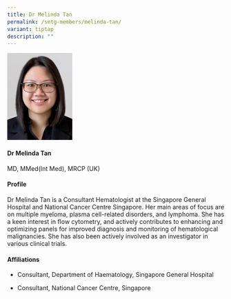 ```yaml
---
title: Dr Melinda Tan
permalink: /smtg-members/melinda-tan/
variant: tiptap
description: ""
---
```

<p></p><div class="isomer-image-wrapper"><img style="width: 30%;" height="auto" width="100%" alt="" src="/images/Myeloma Tumour Group/Member Photos/MTG___Dr_Melinda_Tan.png"></div><h4><strong>Dr Melinda Tan</strong></h4><p>MD, MMed(Int Med), MRCP (UK)</p><h4><strong>Profile</strong></h4><p>Dr Melinda Tan is a Consultant Hematologist at the Singapore General Hospital and National Cancer Centre Singapore. Her main areas of focus are on multiple myeloma, plasma cell-related disorders, and lymphoma. She has a keen interest in flow cytometry, and actively contributes to enhancing and optimizing panels for improved diagnosis and monitoring of hematological malignancies. She has also been actively involved as an investigator in various clinical trials.&nbsp;</p><h4><strong>Affiliations</strong></h4><ul data-tight="true" class="tight"><li><p>Consultant, Department of Haematology, Singapore General Hospital</p></li><li><p>Consultant, National Cancer Centre, Singapore</p></li></ul><p></p>